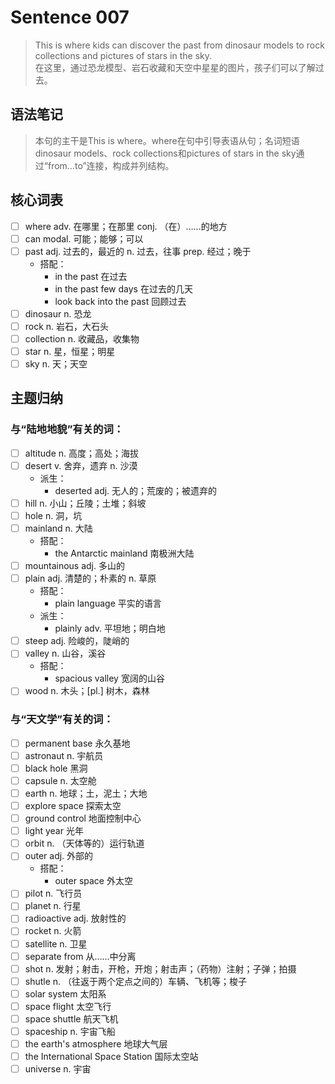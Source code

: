 # Sentence 007

> This is where kids can discover the past from dinosaur models to rock collections and pictures of stars in the sky.  
> 在这里，通过恐龙模型、岩石收藏和天空中星星的图片，孩子们可以了解过去。

## 语法笔记
> 本句的主干是This is where。where在句中引导表语从句；名词短语dinosaur models、rock collections和pictures of stars in the sky通过“from…to”连接，构成并列结构。

## 核心词表

- [ ] where adv. 在哪里；在那里 conj. （在）……的地方
- [ ] can modal. 可能；能够；可以
- [ ] past adj. 过去的，最近的 n. 过去，往事 prep. 经过；晚于
  - 搭配：
    - in the past 在过去
    - in the past few days 在过去的几天
    - look back into the past 回顾过去
- [ ] dinosaur n. 恐龙
- [ ] rock n. 岩石，大石头
- [ ] collection n. 收藏品，收集物
- [ ] star n. 星，恒星；明星
- [ ] sky n. 天；天空

## 主题归纳

### 与“陆地地貌”有关的词：

- [ ] altitude n. 高度；高处；海拔
- [ ] desert v. 舍弃，遗弃 n. 沙漠
  - 派生：
    - deserted adj. 无人的；荒废的；被遗弃的
- [ ] hill n. 小山；丘陵；土堆；斜坡
- [ ] hole n. 洞，坑
- [ ] mainland n. 大陆
  - 搭配：
    - the Antarctic mainland 南极洲大陆
- [ ] mountainous adj. 多山的
- [ ] plain adj. 清楚的；朴素的 n. 草原
  - 搭配：
    -  plain language 平实的语言
  - 派生：
    - plainly adv. 平坦地；明白地
- [ ] steep adj. 险峻的，陡峭的
- [ ] valley n. 山谷，溪谷
  - 搭配：
    - spacious valley 宽阔的山谷
- [ ] wood n. 木头；[pl.] 树木，森林

### 与“天文学”有关的词：

- [ ] permanent base 永久基地
- [ ] astronaut n. 宇航员
- [ ] black hole 黑洞
- [ ] capsule n. 太空舱
- [ ] earth n. 地球；土，泥土；大地
- [ ] explore space 探索太空
- [ ] ground control 地面控制中心
- [ ] light year 光年
- [ ] orbit n. （天体等的）运行轨道
- [ ] outer adj. 外部的
  - 搭配：
    - outer space 外太空
- [ ] pilot n. 飞行员
- [ ] planet n. 行星
- [ ] radioactive adj. 放射性的
- [ ] rocket n. 火箭
- [ ] satellite n. 卫星
- [ ] separate from 从……中分离
- [ ] shot n. 发射；射击，开枪，开炮；射击声；（药物）注射；子弹；拍摄
- [ ] shutle n. （往返于两个定点之间的）车辆、飞机等；梭子
- [ ] solar system 太阳系
- [ ] space flight 太空飞行
- [ ] space shuttle 航天飞机
- [ ] spaceship n. 宇宙飞船
- [ ] the earth's atmosphere 地球大气层
- [ ] the International Space Station 国际太空站
- [ ] universe n. 宇宙